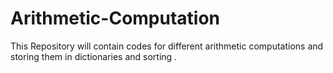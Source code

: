 # Arithmetic-Computation
This Repository will contain codes for different arithmetic computations and storing them in dictionaries and sorting .
